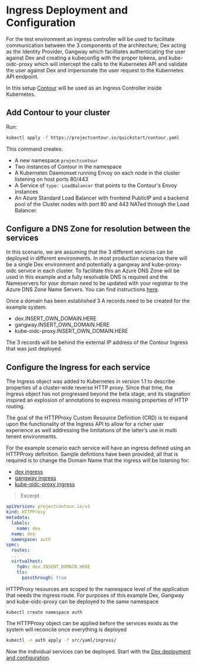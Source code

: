 # Ingress Deployment and Configuration

For the test environment an ingress controller will be used to facilitate communication between the 3 components of the architecture; Dex acting as the Identity Provider, Gangway which facilitates authenticating the user against Dex and creating a kubeconfig with the proper tokens, and kube-oidc-proxy which will intercept the calls to the Kubernetes API and validate the user against Dex and impersonate the user request to the Kubernetes API endpoint.

In this setup [Contour](https://projectcontour.io/) will be used as an Ingress Controller inside Kubernetes.

## Add Contour to your cluster

Run:

```bash
kubectl apply -f https://projectcontour.io/quickstart/contour.yaml
```

This command creates:

- A new namespace `projectcontour`
- Two instances of Contour in the namespace
- A Kubernetes Daemonset running Envoy on each node in the cluster listening on host ports 80/443
- A Service of `type: LoadBalancer` that points to the Contour's Envoy instances
- An Azure Standard Load Balancer with frontend PublicIP and a backend pool of the Cluster nodes with port 80 and 443 NATed through the Load Balancer.

## Configure a DNS Zone for resolution between the services

In this scenario, we are assuming that the 3 different services can be deployed in different environments. In most production scenarios there will be a single Dex environment and potentially a gangway and kube-proxy-oidc service in each cluster. To facilitate this an Azure DNS Zone will be used in this example and a fully resolvable DNS is required and the Nameservers for your domain need to be updated with your registrar to the Azure DNS Zone Name Servers. You can find instructions [here](https://docs.microsoft.com/en-us/azure/dns/dns-delegate-domain-azure-dns).

Once a domain has been established 3 A records need to be created for the example system.

- dex.INSERT_OWN_DOMAIN.HERE
- gangway.INSERT_OWN_DOMAIN.HERE
- kube-oidc-proxy.INSERT_OWN_DOMAIN.HERE

The 3 records will be behind the external IP address of the Contour Ingress that was just deployed.

## Configure the Ingress for each service

The Ingress object was added to Kubernetes in version 1.1 to describe properties of a cluster-wide reverse HTTP proxy. Since that time, the Ingress object has not progressed beyond the beta stage, and its stagnation inspired an explosion of annotations to express missing properties of HTTP routing.

The goal of the HTTPProxy Custom Resource Definition (CRD) is to expand upon the functionality of the Ingress API to allow for a richer user experience as well addressing the limitations of the latter’s use in multi tenent environments.

For the example scenario each service will have an ingress defined using an HTTPProxy definition. Sample defintions have been provided, all that is required is to change the Domain Name that the ingress will be listening for:

- [dex ingress](../../src/yaml/ingress/dex-ingress.yaml)
- [gangway ingress](../../src/yaml/ingress/gwy-ingress.yaml)
- [kube-oidc-proxy ingress](../../src/yaml/ingress/kop-ingress.yaml)

>Excerpt
```yaml
apiVersion: projectcontour.io/v1
kind: HTTPProxy
metadata:
  labels:
    name: dex
  name: dex
  namespace: auth
spec:
  routes:
  ...
  virtualhost:
    fqdn: dex.INSERT_DOMAIN.HERE
    tls:
      passthrough: true
```

HTTPProxy resources are scoped to the namespace level of the application that needs the ingress route. For purposes of this example Dex, Gangway and kube-oidc-proxy can be deployed to the same namespace

```bash
kubectl create namespace auth
```

The HTTPProxy object can be applied before the services exists as the system will reconcile once everything is deployed

```bash
kubectl -n auth apply -f src/yaml/ingress/
```

Now the individual services can be deployed. Start with the [Dex deployment and configuration](../dex/README.md).
